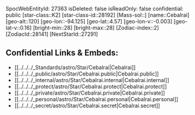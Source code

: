 ﻿---
location:
- 4.57
- 94.125
- 120
tags:
- astro/Star
type: Star
---

SpocWebEntityId: 27363
isDeleted: false
isReadOnly: false
confidential: public
[star-class::K2]
[star-class-id::28192]
[Mass-sol::]
[name::Cebalrai]
[geo-alt::120]
[geo-lon::-94.125]
[geo-lat::4.57]
[geo-lon-v::-0.003]
[geo-lat-v::0.16]
[bright-min::28]
[bright-max::28]
[Zodiac-index::2]
[ZodiacId::28141]
[NextStarId::27291]



## Confidential Links & Embeds: 
- [[../../../_Standards/astro/Star/Cebalrai|Cebalrai]] 
- [[../../../_public/astro/Star/Cebalrai.public|Cebalrai.public]] 
- [[../../../_internal/astro/Star/Cebalrai.internal|Cebalrai.internal]] 
- [[../../../_protect/astro/Star/Cebalrai.protect|Cebalrai.protect]] 
- [[../../../_private/astro/Star/Cebalrai.private|Cebalrai.private]] 
- [[../../../_personal/astro/Star/Cebalrai.personal|Cebalrai.personal]] 
- [[../../../_secret/astro/Star/Cebalrai.secret|Cebalrai.secret]]

